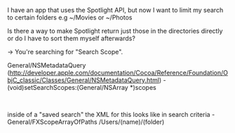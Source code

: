 

I have an app that uses the Spotlight API, but now I want to limit my search to certain folders e.g ~/Movies or ~/Photos

Is there a way to make Spotlight return just those in the directories directly or do I have to sort them myself afterwards?

-> You're searching for "Search Scope".

General/NSMetadataQuery (http://developer.apple.com/documentation/Cocoa/Reference/Foundation/ObjC_classic/Classes/General/NSMetadataQuery.html)
-(void)setSearchScopes:(General/NSArray *)scopes

<br>

inside of a "saved search" the XML for this looks like
      in search criteria - 
<key>General/FXScopeArrayOfPaths</key>
		<array>
			<string>/Users/(name)/(folder)</string>
		</array>